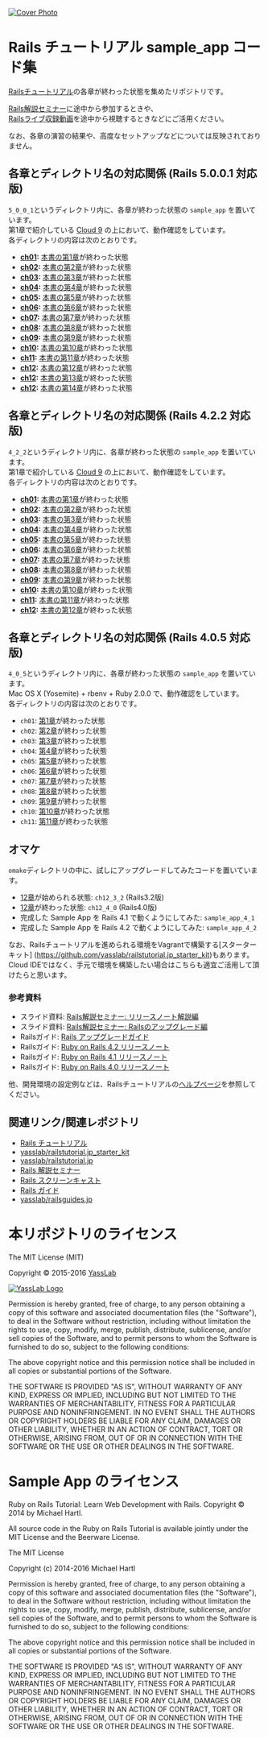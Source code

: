 [![Cover Photo](https://raw.githubusercontent.com/yasslab/sample_apps/master/cover.png)](http://railstutorial.jp/)

# Rails チュートリアル sample_app コード集

[Railsチュートリアル](http://railstutorial.jp/)の各章が終わった状態を集めたリポジトリです。   

[Rails解説セミナー](http://railstutorial.jp/seminars)に途中から参加するときや、   
[Railsライブ収録動画](http://railstutorial.jp/seminars#record)を途中から視聴するときなどにご活用ください。

なお、各章の演習の結果や、高度なセットアップなどについては反映されておりません。

## 各章とディレクトリ名の対応関係 (Rails 5.0.0.1 対応版)

`5_0_0_1`というディレクトリ内に、各章が終わった状態の `sample_app` を置いています。   
第1章で紹介している [Cloud 9](https://c9.io/) の上において、動作確認をしています。   
各ディレクトリの内容は次のとおりです。

- __[ch01](https://github.com/yasslab/sample_apps/tree/master/5_0_0_1/ch01):__ [本書の第1章](#)が終わった状態
- __[ch02](https://github.com/yasslab/sample_apps/tree/master/5_0_0_1/ch02):__ [本書の第2章](#)が終わった状態
- __[ch03](https://github.com/yasslab/sample_apps/tree/master/5_0_0_1/ch03):__ [本書の第3章](#)が終わった状態
- __[ch04](https://github.com/yasslab/sample_apps/tree/master/5_0_0_1/ch04):__ [本書の第4章](#)が終わった状態
- __[ch05](https://github.com/yasslab/sample_apps/tree/master/5_0_0_1/ch05):__ [本書の第5章](#)が終わった状態
- __[ch06](https://github.com/yasslab/sample_apps/tree/master/5_0_0_1/ch06):__ [本書の第6章](#)が終わった状態
- __[ch07](https://github.com/yasslab/sample_apps/tree/master/5_0_0_1/ch07):__ [本書の第7章](#)が終わった状態
- __[ch08](https://github.com/yasslab/sample_apps/tree/master/5_0_0_1/ch09):__ [本書の第8章](#)が終わった状態
- __[ch09](https://github.com/yasslab/sample_apps/tree/master/5_0_0_1/ch09):__ [本書の第9章](#)が終わった状態
- __[ch10](https://github.com/yasslab/sample_apps/tree/master/5_0_0_1/ch10):__ [本書の第10章](#)が終わった状態
- __[ch11](https://github.com/yasslab/sample_apps/tree/master/5_0_0_1/ch11):__ [本書の第11章](#)が終わった状態
- __[ch12](https://github.com/yasslab/sample_apps/tree/master/5_0_0_1/ch12):__ [本書の第12章](#)が終わった状態
- __[ch12](https://github.com/yasslab/sample_apps/tree/master/5_0_0_1/ch12):__ [本書の第13章](#)が終わった状態
- __[ch12](https://github.com/yasslab/sample_apps/tree/master/5_0_0_1/ch12):__ [本書の第14章](#)が終わった状態

## 各章とディレクトリ名の対応関係 (Rails 4.2.2 対応版)

`4_2_2`というディレクトリ内に、各章が終わった状態の `sample_app` を置いています。   
第1章で紹介している [Cloud 9](https://c9.io/) の上において、動作確認をしています。   
各ディレクトリの内容は次のとおりです。

- __[ch01](https://github.com/yasslab/sample_apps/tree/master/4_2_2/ch01):__ [本書の第1章](http://railstutorial.jp/chapters/beginning?version=4.2#cha-beginning)が終わった状態
- __[ch02](https://github.com/yasslab/sample_apps/tree/master/4_2_2/ch02):__ [本書の第2章](http://railstutorial.jp/chapters/toy_app?version=4.2#top)が終わった状態
- __[ch03](https://github.com/yasslab/sample_apps/tree/master/4_2_2/ch03):__ [本書の第3章](http://railstutorial.jp/chapters/static_pages?version=4.2#cha-static_pages)が終わった状態
- __[ch04](https://github.com/yasslab/sample_apps/tree/master/4_2_2/ch04):__ [本書の第4章](http://railstutorial.jp/chapters/rails_flavored_ruby?version=4.2#cha-rails_flavored_ruby)が終わった状態
- __[ch05](https://github.com/yasslab/sample_apps/tree/master/4_2_2/ch05):__ [本書の第5章](http://railstutorial.jp/chapters/filling_in_the_layout?version=4.2#cha-filling_in_the_layout)が終わった状態
- __[ch06](https://github.com/yasslab/sample_apps/tree/master/4_2_2/ch06):__ [本書の第6章](http://railstutorial.jp/chapters/modeling_users?version=4.2#cha-modeling_users)が終わった状態
- __[ch07](https://github.com/yasslab/sample_apps/tree/master/4_2_2/ch07):__ [本書の第7章](http://railstutorial.jp/chapters/sign_up?version=4.2#cha-sign_up)が終わった状態
- __[ch08](https://github.com/yasslab/sample_apps/tree/master/4_2_2/ch09):__ [本書の第8章](http://railstutorial.jp/chapters/log_in_log_out?version=4.2#cha-log_in_log_out)が終わった状態
- __[ch09](https://github.com/yasslab/sample_apps/tree/master/4_2_2/ch09):__ [本書の第9章](http://railstutorial.jp/chapters/updating_and_deleting_users?version=4.2#cha-updating_showing_and_deleting_users)が終わった状態
- __[ch10](https://github.com/yasslab/sample_apps/tree/master/4_2_2/ch10):__ [本書の第10章](http://railstutorial.jp/chapters/account_activation_password_reset?version=4.2#cha-account_activation_and_password_reset)が終わった状態
- __[ch11](https://github.com/yasslab/sample_apps/tree/master/4_2_2/ch11):__ [本書の第11章](http://railstutorial.jp/chapters/user_microposts?version=4.2#cha-user_microposts)が終わった状態
- __[ch12](https://github.com/yasslab/sample_apps/tree/master/4_2_2/ch12):__ [本書の第12章](http://railstutorial.jp/chapters/following_users?version=4.2#cha-following_users)が終わった状態


## 各章とディレクトリ名の対応関係 (Rails 4.0.5 対応版)

`4_0_5`というディレクトリ内に、各章が終わった状態の `sample_app` を置いています。   
Mac OS X (Yosemite) + rbenv + Ruby 2.0.0 で、動作確認をしています。   
各ディレクトリの内容は次のとおりです。

- `ch01`: [第1章](http://railstutorial.jp/chapters/beginning?version=4.0#top)が終わった状態
- `ch02`: [第2章](http://railstutorial.jp/chapters/a-demo-app?version=4.0#top)が終わった状態
- `ch03`: [第3章](http://railstutorial.jp/chapters/static-pages?version=4.0#top)が終わった状態
- `ch04`: [第4章](http://railstutorial.jp/chapters/rails-flavored-ruby?version=4.0#top)が終わった状態
- `ch05`: [第5章](http://railstutorial.jp/chapters/filling-in-the-layout?version=4.0#top)が終わった状態
- `ch06`: [第6章](http://railstutorial.jp/chapters/modeling-users?version=4.0#top)が終わった状態
- `ch07`: [第7章](http://railstutorial.jp/chapters/sign-up?version=4.0#top)が終わった状態
- `ch08`: [第8章](http://railstutorial.jp/chapters/sign-in-sign-out?version=4.0#top)が終わった状態
- `ch09`: [第9章](http://railstutorial.jp/chapters/updating-showing-and-deleting-users?version=4.0#top)が終わった状態
- `ch10`: [第10章](http://railstutorial.jp/chapters/user-microposts?version=4.0#top)が終わった状態
- `ch11`: [第11章](http://railstutorial.jp/chapters/following-users?version=4.0#top)が終わった状態

## オマケ

`omake`ディレクトリの中に、試しにアップグレードしてみたコードを置いています。

- [12章](http://railstutorial.jp/chapters/supplement?version=3.2#top)が始められる状態: `ch12_3_2` (Rails3.2版)
- [12章](http://railstutorial.jp/chapters/supplement?version=3.2#top)が終わった状態: `ch12_4_0` (Rails4.0版)
- 完成した Sample App を Rails 4.1 で動くようにしてみた: `sample_app_4_1`
- 完成した Sample App を Rails 4.2 で動くようにしてみた: `sample_app_4_2`

なお、Railsチュートリアルを進められる環境をVagrantで構築する[スターターキット] (https://github.com/yasslab/railstutorial.jp_starter_kit)もあります。    
Cloud IDEではなく、手元で環境を構築したい場合はこちらも適宜ご活用して頂けたらと思います。

### 参考資料

- スライド資料: [Rails解説セミナー: リリースノート解説編](http://www.slideshare.net/yasulab/rails-50634204)
- スライド資料: [Rails解説セミナー: Railsのアップグレード編](http://www.slideshare.net/yasulab/rails-rails)
- Railsガイド: [Rails アップグレードガイド](http://railsguides.jp/upgrading_ruby_on_rails.html)
- Railsガイド: [Ruby on Rails 4.2 リリースノート](http://railsguides.jp/4_2_release_notes.html)
- Railsガイド: [Ruby on Rails 4.1 リリースノート](http://railsguides.jp/4_1_release_notes.html)
- Railsガイド: [Ruby on Rails 4.0 リリースノート](http://railsguides.jp/4_0_release_notes.html)

他、開発環境の設定例などは、Railsチュートリアルの[ヘルプページ](http://railstutorial.jp/help)を参照してください。


## 関連リンク/関連レポジトリ

- [Rails チュートリアル](http://railstutorial.jp)
- [yasslab/railstutorial.jp_starter_kit](https://github.com/yasslab/railstutorial.jp_starter_kit)
- [yasslab/railstutorial.jp](https://github.com/yasslab/railstutorial.jp)
- [Rails 解説セミナー](http://railstutorial.jp/seminars)
- [Rails スクリーンキャスト](http://railstutorial.jp/screencasts)
- [Rails ガイド](http://railsguides.jp)
- [yasslab/railsguides.jp](https://github.com/yasslab/railsguides.jp)

# 本リポジトリのライセンス

The MIT License (MIT)

Copyright &copy; 2015-2016 [YassLab](http://yasslab.jp)

[![YassLab Logo](https://dl.dropboxusercontent.com/u/2819285/yasslab_logo_copy.png)](http://yasslab.jp)

Permission is hereby granted, free of charge, to any person obtaining a copy
of this software and associated documentation files (the "Software"), to deal
in the Software without restriction, including without limitation the rights
to use, copy, modify, merge, publish, distribute, sublicense, and/or sell
copies of the Software, and to permit persons to whom the Software is
furnished to do so, subject to the following conditions:

The above copyright notice and this permission notice shall be included in all
copies or substantial portions of the Software.

THE SOFTWARE IS PROVIDED "AS IS", WITHOUT WARRANTY OF ANY KIND, EXPRESS OR
IMPLIED, INCLUDING BUT NOT LIMITED TO THE WARRANTIES OF MERCHANTABILITY,
FITNESS FOR A PARTICULAR PURPOSE AND NONINFRINGEMENT. IN NO EVENT SHALL THE
AUTHORS OR COPYRIGHT HOLDERS BE LIABLE FOR ANY CLAIM, DAMAGES OR OTHER
LIABILITY, WHETHER IN AN ACTION OF CONTRACT, TORT OR OTHERWISE, ARISING FROM,
OUT OF OR IN CONNECTION WITH THE SOFTWARE OR THE USE OR OTHER DEALINGS IN THE
SOFTWARE.

# Sample App のライセンス

Ruby on Rails Tutorial: Learn Web Development with Rails. Copyright © 2014 by Michael Hartl.

All source code in the Ruby on Rails Tutorial is available jointly under the MIT License and the Beerware License.

The MIT License

Copyright (c) 2014-2016 Michael Hartl

Permission is hereby granted, free of charge, to any person obtaining a copy
of this software and associated documentation files (the "Software"), to deal
in the Software without restriction, including without limitation the rights
to use, copy, modify, merge, publish, distribute, sublicense, and/or sell
copies of the Software, and to permit persons to whom the Software is
furnished to do so, subject to the following conditions:

The above copyright notice and this permission notice shall be included in
all copies or substantial portions of the Software.

THE SOFTWARE IS PROVIDED "AS IS", WITHOUT WARRANTY OF ANY KIND, EXPRESS OR
IMPLIED, INCLUDING BUT NOT LIMITED TO THE WARRANTIES OF MERCHANTABILITY,
FITNESS FOR A PARTICULAR PURPOSE AND NONINFRINGEMENT.  IN NO EVENT SHALL THE
AUTHORS OR COPYRIGHT HOLDERS BE LIABLE FOR ANY CLAIM, DAMAGES OR OTHER
LIABILITY, WHETHER IN AN ACTION OF CONTRACT, TORT OR OTHERWISE, ARISING FROM,
OUT OF OR IN CONNECTION WITH THE SOFTWARE OR THE USE OR OTHER DEALINGS IN
THE SOFTWARE.


